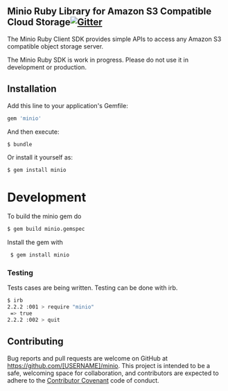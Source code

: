 ## Minio Ruby Library for Amazon S3 Compatible Cloud Storage[![Gitter](https://badges.gitter.im/Join%20Chat.svg)](https://gitter.im/Minio/minio?utm_source=badge&utm_medium=badge&utm_campaign=pr-badge&utm_content=badge)

The Minio Ruby Client SDK provides simple APIs to access any Amazon S3 compatible object storage server.

The Minio Ruby SDK is work in progress. Please do not use it in development or production. 

## Installation

Add this line to your application's Gemfile:

```ruby
gem 'minio'
```

And then execute:

    $ bundle

Or install it yourself as:

    $ gem install minio

# Development
To build the minio gem do
```sh
$ gem build minio.gemspec
```

Install the gem with 
```sh
 $ gem install minio
```

### Testing
Tests cases are being written. Testing can be done with irb.
```sh
$ irb
2.2.2 :001 > require "minio"
 => true 
2.2.2 :002 > quit 
```

## Contributing

Bug reports and pull requests are welcome on GitHub at https://github.com/[USERNAME]/minio. This project is intended to be a safe, welcoming space for collaboration, and contributors are expected to adhere to the [Contributor Covenant](contributor-covenant.org) code of conduct.

